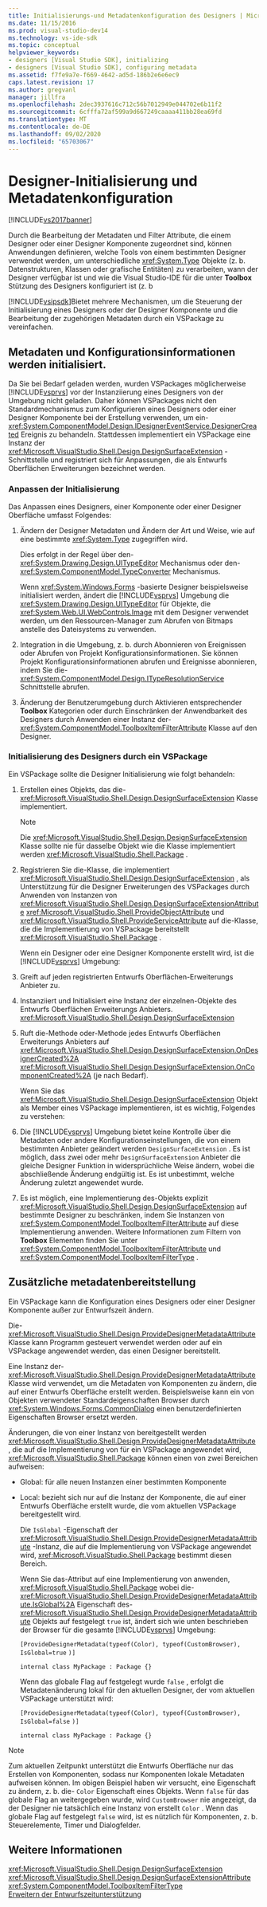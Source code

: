 ```yaml
---
title: Initialisierungs-und Metadatenkonfiguration des Designers | Microsoft-Dokumentation
ms.date: 11/15/2016
ms.prod: visual-studio-dev14
ms.technology: vs-ide-sdk
ms.topic: conceptual
helpviewer_keywords:
- designers [Visual Studio SDK], initializing
- designers [Visual Studio SDK], configuring metadata
ms.assetid: f7fe9a7e-f669-4642-ad5d-186b2e6e6ec9
caps.latest.revision: 17
ms.author: gregvanl
manager: jillfra
ms.openlocfilehash: 2dec3937616c712c56b7012949e044702e6b11f2
ms.sourcegitcommit: 6cfffa72af599a9d667249caaaa411bb28ea69fd
ms.translationtype: MT
ms.contentlocale: de-DE
ms.lasthandoff: 09/02/2020
ms.locfileid: "65703067"
---
```

# <a name="designer-initialization-and-metadata-configuration"></a>Designer-Initialisierung und Metadatenkonfiguration
[!INCLUDE[vs2017banner](../includes/vs2017banner.md)]

Durch die Bearbeitung der Metadaten und Filter Attribute, die einem Designer oder einer Designer Komponente zugeordnet sind, können Anwendungen definieren, welche Tools von einem bestimmten Designer verwendet werden, um unterschiedliche <xref:System.Type> Objekte (z. b. Datenstrukturen, Klassen oder grafische Entitäten) zu verarbeiten, wann der Designer verfügbar ist und wie die Visual Studio-IDE für die unter **Toolbox** Stützung des Designers konfiguriert ist (z. b  
  
 [!INCLUDE[vsipsdk](../includes/vsipsdk-md.md)]Bietet mehrere Mechanismen, um die Steuerung der Initialisierung eines Designers oder der Designer Komponente und die Bearbeitung der zugehörigen Metadaten durch ein VSPackage zu vereinfachen.  
  
## <a name="initializing-metadata-and-configuration-information"></a>Metadaten und Konfigurationsinformationen werden initialisiert.  
 Da Sie bei Bedarf geladen werden, wurden VSPackages möglicherweise [!INCLUDE[vsprvs](../includes/vsprvs-md.md)] vor der Instanziierung eines Designers von der Umgebung nicht geladen. Daher können VSPackages nicht den Standardmechanismus zum Konfigurieren eines Designers oder einer Designer Komponente bei der Erstellung verwenden, um ein- <xref:System.ComponentModel.Design.IDesignerEventService.DesignerCreated> Ereignis zu behandeln. Stattdessen implementiert ein VSPackage eine Instanz der <xref:Microsoft.VisualStudio.Shell.Design.DesignSurfaceExtension> -Schnittstelle und registriert sich für Anpassungen, die als Entwurfs Oberflächen Erweiterungen bezeichnet werden.  
  
### <a name="customizing-initialization"></a>Anpassen der Initialisierung  
 Das Anpassen eines Designers, einer Komponente oder einer Designer Oberfläche umfasst Folgendes:  
  
1. Ändern der Designer Metadaten und Ändern der Art und Weise, wie auf eine bestimmte <xref:System.Type> zugegriffen wird.  
  
     Dies erfolgt in der Regel über den- <xref:System.Drawing.Design.UITypeEditor> Mechanismus oder den- <xref:System.ComponentModel.TypeConverter> Mechanismus.  
  
     Wenn <xref:System.Windows.Forms> -basierte Designer beispielsweise initialisiert werden, ändert die [!INCLUDE[vsprvs](../includes/vsprvs-md.md)] Umgebung die <xref:System.Drawing.Design.UITypeEditor> für Objekte, die <xref:System.Web.UI.WebControls.Image> mit dem Designer verwendet werden, um den Ressourcen-Manager zum Abrufen von Bitmaps anstelle des Dateisystems zu verwenden.  
  
2. Integration in die Umgebung, z. b. durch Abonnieren von Ereignissen oder Abrufen von Projekt Konfigurationsinformationen. Sie können Projekt Konfigurationsinformationen abrufen und Ereignisse abonnieren, indem Sie die- <xref:System.ComponentModel.Design.ITypeResolutionService> Schnittstelle abrufen.  
  
3. Änderung der Benutzerumgebung durch Aktivieren entsprechender **Toolbox** Kategorien oder durch Einschränken der Anwendbarkeit des Designers durch Anwenden einer Instanz der- <xref:System.ComponentModel.ToolboxItemFilterAttribute> Klasse auf den Designer.  
  
### <a name="designer-initialization-by-a-vspackage"></a>Initialisierung des Designers durch ein VSPackage  
 Ein VSPackage sollte die Designer Initialisierung wie folgt behandeln:  
  
1. Erstellen eines Objekts, das die- <xref:Microsoft.VisualStudio.Shell.Design.DesignSurfaceExtension> Klasse implementiert.  
  
   > [!NOTE]
   > Die <xref:Microsoft.VisualStudio.Shell.Design.DesignSurfaceExtension> Klasse sollte nie für dasselbe Objekt wie die Klasse implementiert werden <xref:Microsoft.VisualStudio.Shell.Package> .  
  
2. Registrieren Sie die-Klasse, die implementiert <xref:Microsoft.VisualStudio.Shell.Design.DesignSurfaceExtension> , als Unterstützung für die Designer Erweiterungen des VSPackages durch Anwenden von Instanzen von  <xref:Microsoft.VisualStudio.Shell.Design.DesignSurfaceExtensionAttribute> <xref:Microsoft.VisualStudio.Shell.ProvideObjectAttribute> und <xref:Microsoft.VisualStudio.Shell.ProvideServiceAttribute> auf die-Klasse, die die Implementierung von VSPackage bereitstellt <xref:Microsoft.VisualStudio.Shell.Package> .  
  
   Wenn ein Designer oder eine Designer Komponente erstellt wird, ist die [!INCLUDE[vsprvs](../includes/vsprvs-md.md)] Umgebung:  
  
3. Greift auf jeden registrierten Entwurfs Oberflächen-Erweiterungs Anbieter zu.  
  
4. Instanziiert und Initialisiert eine Instanz der einzelnen-Objekte des Entwurfs Oberflächen Erweiterungs Anbieters. <xref:Microsoft.VisualStudio.Shell.Design.DesignSurfaceExtension>  
  
5. Ruft die-Methode oder-Methode jedes Entwurfs Oberflächen Erweiterungs Anbieters auf <xref:Microsoft.VisualStudio.Shell.Design.DesignSurfaceExtension.OnDesignerCreated%2A> <xref:Microsoft.VisualStudio.Shell.Design.DesignSurfaceExtension.OnComponentCreated%2A> (je nach Bedarf).  
  
   Wenn Sie das <xref:Microsoft.VisualStudio.Shell.Design.DesignSurfaceExtension> Objekt als Member eines VSPackage implementieren, ist es wichtig, Folgendes zu verstehen:  
  
6. Die [!INCLUDE[vsprvs](../includes/vsprvs-md.md)] Umgebung bietet keine Kontrolle über die Metadaten oder andere Konfigurationseinstellungen, die von einem bestimmten Anbieter geändert werden `DesignSurfaceExtension` . Es ist möglich, dass zwei oder mehr `DesignSurfaceExtension` Anbieter die gleiche Designer Funktion in widersprüchliche Weise ändern, wobei die abschließende Änderung endgültig ist. Es ist unbestimmt, welche Änderung zuletzt angewendet wurde.  
  
7. Es ist möglich, eine Implementierung des-Objekts explizit <xref:Microsoft.VisualStudio.Shell.Design.DesignSurfaceExtension> auf bestimmte Designer zu beschränken, indem Sie Instanzen von <xref:System.ComponentModel.ToolboxItemFilterAttribute> auf diese Implementierung anwenden. Weitere Informationen zum Filtern von **Toolbox** Elementen finden Sie unter <xref:System.ComponentModel.ToolboxItemFilterAttribute> und <xref:System.ComponentModel.ToolboxItemFilterType> .  
  
## <a name="additional-metadata-provisioning"></a>Zusätzliche metadatenbereitstellung  
 Ein VSPackage kann die Konfiguration eines Designers oder einer Designer Komponente außer zur Entwurfszeit ändern.  
  
 Die- <xref:Microsoft.VisualStudio.Shell.Design.ProvideDesignerMetadataAttribute> Klasse kann Programm gesteuert verwendet werden oder auf ein VSPackage angewendet werden, das einen Designer bereitstellt.  
  
 Eine Instanz der- <xref:Microsoft.VisualStudio.Shell.Design.ProvideDesignerMetadataAttribute> Klasse wird verwendet, um die Metadaten von Komponenten zu ändern, die auf einer Entwurfs Oberfläche erstellt werden. Beispielsweise kann ein von Objekten verwendeter Standardeigenschaften Browser durch <xref:System.Windows.Forms.CommonDialog> einen benutzerdefinierten Eigenschaften Browser ersetzt werden.  
  
 Änderungen, die von einer Instanz von bereitgestellt werden <xref:Microsoft.VisualStudio.Shell.Design.ProvideDesignerMetadataAttribute> , die auf die Implementierung von für ein VSPackage angewendet wird, <xref:Microsoft.VisualStudio.Shell.Package> können einen von zwei Bereichen aufweisen:  
  
- Global: für alle neuen Instanzen einer bestimmten Komponente  
  
- Local: bezieht sich nur auf die Instanz der Komponente, die auf einer Entwurfs Oberfläche erstellt wurde, die vom aktuellen VSPackage bereitgestellt wird.  
  
  Die `IsGlobal` -Eigenschaft der <xref:Microsoft.VisualStudio.Shell.Design.ProvideDesignerMetadataAttribute> -Instanz, die auf die Implementierung von VSPackage angewendet wird, <xref:Microsoft.VisualStudio.Shell.Package> bestimmt diesen Bereich.  
  
  Wenn Sie das-Attribut auf eine Implementierung von anwenden, <xref:Microsoft.VisualStudio.Shell.Package> wobei die- <xref:Microsoft.VisualStudio.Shell.Design.ProvideDesignerMetadataAttribute.IsGlobal%2A> Eigenschaft des- <xref:Microsoft.VisualStudio.Shell.Design.ProvideDesignerMetadataAttribute> Objekts auf festgelegt `true` ist, ändert sich wie unten beschrieben der Browser für die gesamte [!INCLUDE[vsprvs](../includes/vsprvs-md.md)] Umgebung:  
  
  `[ProvideDesignerMetadata(typeof(Color), typeof(CustomBrowser),`   `IsGlobal=true`  `)]`  
  
  `internal class MyPackage : Package {}`  
  
  Wenn das globale Flag auf festgelegt wurde `false` , erfolgt die Metadatenänderung lokal für den aktuellen Designer, der vom aktuellen VSPackage unterstützt wird:  
  
  `[ProvideDesignerMetadata(typeof(Color), typeof(CustomBrowser),`   `IsGlobal=false`  `)]`  
  
  `internal class MyPackage : Package {}`  
  
> [!NOTE]
> Zum aktuellen Zeitpunkt unterstützt die Entwurfs Oberfläche nur das Erstellen von Komponenten, sodass nur Komponenten lokale Metadaten aufweisen können. Im obigen Beispiel haben wir versucht, eine Eigenschaft zu ändern, z. b. die- `Color` Eigenschaft eines Objekts. Wenn `false` für das globale Flag an weitergegeben wurde, wird `CustomBrowser` nie angezeigt, da der Designer nie tatsächlich eine Instanz von erstellt `Color` . Wenn das globale Flag auf festgelegt `false` wird, ist es nützlich für Komponenten, z. b. Steuerelemente, Timer und Dialogfelder.  
  
## <a name="see-also"></a>Weitere Informationen  
 <xref:Microsoft.VisualStudio.Shell.Design.DesignSurfaceExtension>   
 <xref:Microsoft.VisualStudio.Shell.Design.DesignSurfaceExtensionAttribute>   
 <xref:System.ComponentModel.ToolboxItemFilterType>   
 [Erweitern der Entwurfszeitunterstützung](https://msdn.microsoft.com/library/d6ac8a6a-42fd-4bc8-bf33-b212811297e2)

